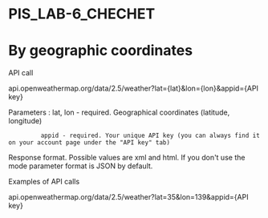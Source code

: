 # PIS_LAB-6_CHECHET

# By geographic coordinates 
API call 

api.openweathermap.org/data/2.5/weather?lat={lat}&lon={lon}&appid={API key} 

 

Parameters : lat, lon - required. Geographical coordinates (latitude, longitude) 

             appid - required. Your unique API key (you can always find it on your account page under the "API key" tab) 



Response format. 
Possible values are xml and html. If you don't use the mode parameter format is JSON by default.


Examples of API calls 

api.openweathermap.org/data/2.5/weather?lat=35&lon=139&appid={API key}  
